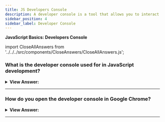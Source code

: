 ```yaml
---
title: JS Developers Console
description: A developer console is a tool that allows you to interact with the JavaScript engine.
sidebar_position: 4
sidebar_label: Developer Console
---
```


**JavaScript Basics: Developers Console**

<head>
  <title>Developers Console - Frontend Interview Questions & Answers</title>
  <meta charSet="utf-8" />
</head>

import CloseAllAnswers from '../../../src/components/CloseAnswers/CloseAllAnswers.js';

<CloseAllAnswers />

### What is the developer console used for in JavaScript development?

<details>
  <summary><strong>View Answer:</strong></summary>
  <div>
  <div><strong>Interview Response:</strong> It allows us to run, debug, inspect, analyze, and manipulate JavaScript in the browser.</div><br />
  <div><strong>Technical Response:</strong> The developer console is like a shell interface, along with tools to inspect the DOM, debug, and analyze network activity. The console can be used to log information as part of the JavaScript development process, as well as allow you to interact with a web page by invoking JavaScript expressions within the page’s context. The Console provides you with the ability to write, manage, and monitor JavaScript on-demand.
  </div><br />
  <div><strong>Additional Information:</strong> Developer tools allow us to see errors, run commands, examine variables, and much more.
  </div>
  </div>
</details>

---

### How do you open the developer console in Google Chrome?

<details>
  <summary><strong>View Answer:</strong></summary>
  <div>
  <div><strong>Interview Response:</strong> We can open the dev console using the f12 or Cmd+Opt+J for Mac users.</div><br />
  <div><strong>Technical Response:</strong> Press F12 or, if you are on Mac, then Cmd+Opt+J. You can also right-click inside the browser window and click inspect. The browser window will open chrome developer tools and then you should click on the console tab.
  </div><br />
  <div><strong>Additional Information:</strong> Most browser developer tools can be open using F12 on Windows, but Chrome for Mac needs Cmd+Opt+J, Safari: Cmd+Opt+C (need to enable first).
  </div>
  </div>
</details>

---
